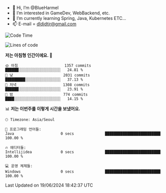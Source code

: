 - 👋 Hi, I’m @BlueHarmel
- 👀 I’m interested in GameDev, WebBackend, etc.
- 🌱 I’m currently learning Spring, Java, Kubernetes ETC...
- 📫 E-mail = dldjdtjr@gmail.com
  <!--START_SECTION:waka-->
![Code Time](http://img.shields.io/badge/Code%20Time-648%20hrs%2048%20mins-blue)

![Lines of code](https://img.shields.io/badge/%EC%A0%80%EB%8A%94%20%EC%97%AC%ED%83%9C%EA%B9%8C%EC%A7%80%20-46.4%20million%20%EC%A4%84%EC%9D%98%20%EC%BD%94%EB%93%9C%EB%A5%BC%20%EC%9E%91%EC%84%B1%ED%96%88%EC%96%B4%EC%9A%94.-blue)

**저는 아침형 인간이에요. 🐤** 

```text
🌞 아침                     1357 commits        ██████░░░░░░░░░░░░░░░░░░░   24.81 % 
🌆 낮　                     2031 commits        █████████░░░░░░░░░░░░░░░░   37.13 % 
🌃 저녁                     1308 commits        ██████░░░░░░░░░░░░░░░░░░░   23.91 % 
🌙 밤　                     774 commits         ████░░░░░░░░░░░░░░░░░░░░░   14.15 % 
```


📊 **저는 이번주를 이렇게 시간을 보냈어요.** 

```text
🕑︎ Timezone: Asia/Seoul

💬 프로그래밍 언어들: 
Java                     0 secs              █████████████████████████   100.00 % 

🔥 에디터들: 
Intellijidea             0 secs              █████████████████████████   100.00 % 

💻 운영 체제들: 
Windows                  0 secs              █████████████████████████   100.00 % 
```


 Last Updated on 19/06/2024 18:42:37 UTC
<!--END_SECTION:waka-->
<!---
BlueHarmel/BlueHarmel is a ✨ special ✨ repository because its `README.md` (this file) appears on your GitHub profile.
You can click the Preview link to take a look at your changes.
--->

